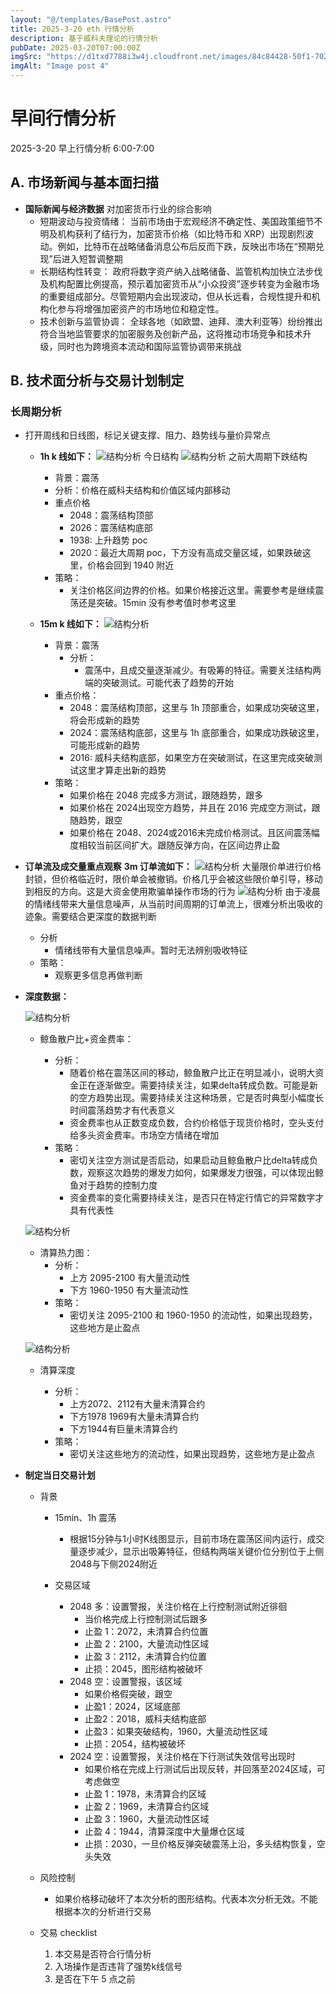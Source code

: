 ```yaml
---
layout: "@/templates/BasePost.astro"
title: 2025-3-20 eth 行情分析
description: 基于威科夫理论的行情分析
pubDate: 2025-03-20T07:00:00Z
imgSrc: "https://d1txd7788i3w4j.cloudfront.net/images/84c84428-50f1-7025-b778-548a97e9da87/2025-03-19/1742428305413-tradingview15m.jpg"
imgAlt: "Image post 4"
---
```


# 早间行情分析

2025-3-20 早上行情分析 6:00-7:00

## A. 市场新闻与基本面扫描

- **国际新闻与经济数据**
  对加密货币行业的综合影响
  - 短期波动与投资情绪： 当前市场由于宏观经济不确定性、美国政策细节不明及机构获利了结行为，加密货币价格（如比特币和 XRP）出现剧烈波动。例如，比特币在战略储备消息公布后反而下跌，反映出市场在“预期兑现”后进入短暂调整期
  - 长期结构性转变： 政府将数字资产纳入战略储备、监管机构加快立法步伐及机构配置比例提高，预示着加密货币从“小众投资”逐步转变为金融市场的重要组成部分。尽管短期内会出现波动，但从长远看，合规性提升和机构化参与将增强加密资产的市场地位和稳定性。
  - 技术创新与监管协调： 全球各地（如欧盟、迪拜、澳大利亚等）纷纷推出符合当地监管要求的加密服务及创新产品，这将推动市场竞争和技术升级，同时也为跨境资本流动和国际监管协调带来挑战

## B. 技术面分析与交易计划制定

### 长周期分析

- 打开周线和日线图，标记关键支撑、阻力、趋势线与量价异常点

  - **1h k 线如下：**
    ![结构分析](https://d1txd7788i3w4j.cloudfront.net/images/84c84428-50f1-7025-b778-548a97e9da87/2025-03-19/1742428302588-tradingview1h-2.jpg)
    今日结构
    ![结构分析](https://d1txd7788i3w4j.cloudfront.net/images/84c84428-50f1-7025-b778-548a97e9da87/2025-03-19/1742428305408-tradingview1h.jpg)
    之前大周期下跌结构

    - 背景：震荡
    - 分析：价格在威科夫结构和价值区域内部移动
    - 重点价格
      - 2048：震荡结构顶部
      - 2026：震荡结构底部
      - 1938: 上升趋势 poc
      - 2020：最近大周期 poc，下方没有高成交量区域，如果跌破这里，价格会回到 1940 附近
    - 策略：
      - 关注价格区间边界的价格。如果价格接近这里。需要参考是继续震荡还是突破。15min 没有参考值时参考这里

  - **15m k 线如下：**
    ![结构分析](https://d1txd7788i3w4j.cloudfront.net/images/84c84428-50f1-7025-b778-548a97e9da87/2025-03-19/1742428305413-tradingview15m.jpg)
    - 背景：震荡
      - 分析：
        - 震荡中，且成交量逐渐减少。有吸筹的特征。需要关注结构两端的突破测试。可能代表了趋势的开始
    - 重点价格：
      - 2048：震荡结构顶部，这里与 1h 顶部重合，如果成功突破这里，将会形成新的趋势
      - 2024：震荡结构底部，这里与 1h 底部重合，如果成功跌破这里，可能形成新的趋势
      - 2016: 威科夫结构底部，如果空方在突破测试，在这里完成突破测试这里才算走出新的趋势
    - 策略：
      - 如果价格在 2048 完成多方测试，跟随趋势，跟多
      - 如果价格在 2024出现空方趋势，并且在 2016 完成空方测试，跟随趋势，跟空
      - 如果价格在 2048、2024或2016未完成价格测试。且区间震荡幅度相较当前区间扩大。跟随反弹方向，在区间边界止盈
- **订单流及成交量重点观察**
  **3m 订单流如下：**
  ![结构分析](https://d1txd7788i3w4j.cloudfront.net/images/84c84428-50f1-7025-b778-548a97e9da87/2025-03-19/1742428302800-tradinglite3m.jpg)
  大量限价单进行价格封锁，但价格临近时，限价单会被撤销。价格几乎会被这些限价单引导，移动到相反的方向。这是大资金使用欺骗单操作市场的行为
  ![结构分析](https://d1txd7788i3w4j.cloudfront.net/images/84c84428-50f1-7025-b778-548a97e9da87/2025-03-19/1742428302538-tradinglite3m-2.jpg)
  由于凌晨的情绪线带来大量信息噪声，从当前时间周期的订单流上，很难分析出吸收的迹象。需要结合更深度的数据判断

  - 分析
    - 情绪线带有大量信息噪声。暂时无法辨别吸收特征
  - 策略：
    - 观察更多信息再做判断

- **深度数据：**

  ![结构分析](https://d1txd7788i3w4j.cloudfront.net/images/84c84428-50f1-7025-b778-548a97e9da87/2025-03-19/1742428299579-hyblock-chart.jpg)

  - 鲸鱼散户比+资金费率：

    - 分析：
      - 随着价格在震荡区间的移动，鲸鱼散户比正在明显减小，说明大资金正在逐渐做空。需要持续关注，如果delta转成负数。可能是新的空方趋势出现。需要持续关注这种场景，它是否时典型小幅度长时间震荡趋势才有代表意义
      - 资金费率也从正数变成负数，合约价格低于现货价格时，空头支付给多头资金费率。市场空方情绪在增加
    - 策略：
      - 密切关注空方测试是否启动，如果启动且鲸鱼散户比delta转成负数，观察这次趋势的爆发力如何，如果爆发力很强，可以体现出鲸鱼对于趋势的控制力度
      - 资金费率的变化需要持续关注，是否只在特定行情它的异常数字才具有代表性

  ![结构分析](https://d1txd7788i3w4j.cloudfront.net/images/84c84428-50f1-7025-b778-548a97e9da87/2025-03-19/1742428299593-hyblock-heap.jpg)

  - 清算热力图：
    - 分析：
      - 上方 2095-2100 有大量流动性
      - 下方 1960-1950 有大量流动性
    - 策略：
      - 密切关注 2095-2100 和 1960-1950 的流动性，如果出现趋势，这些地方是止盈点

  ![结构分析](https://d1txd7788i3w4j.cloudfront.net/images/84c84428-50f1-7025-b778-548a97e9da87/2025-03-19/1742428299304-hyblock-level.jpg)

  - 清算深度

    - 分析：
      - 上方2072、2112有大量未清算合约
      - 下方1978 1969有大量未清算合约
      - 下方1944有巨量未清算合约
    - 策略：
      - 密切关注这些地方的流动性，如果出现趋势，这些地方是止盈点

- **制定当日交易计划**
  - 背景

    - 15min、1h 震荡
      - 根据15分钟与1小时K线图显示，目前市场在震荡区间内运行，成交量逐步减少，显示出吸筹特征，但结构两端关键价位分别位于上侧2048与下侧2024附近
    - 交易区域

      - 2048 多：设置警报，关注价格在上行控制测试附近徘徊
        - 当价格完成上行控制测试后跟多
        - 止盈 1：2072，未清算合约位置
        - 止盈 2：2100，大量流动性区域
        - 止盈 3：2112，未清算合约位置
        - 止损：2045，图形结构被破坏
      - 2048 空：设置警报，该区域
        - 如果价格假突破，跟空
        - 止盈1：2024，区域底部
        - 止盈2：2018，威科夫结构底部
        - 止盈3：如果突破结构，1960，大量流动性区域
        - 止损：2054，结构被破坏
      - 2024 空：设置警报，关注价格在下行测试失效信号出现时
        - 如果价格在完成上行测试后出现反转，并回落至2024区域，可考虑做空
        - 止盈 1：1978，未清算合约区域
        - 止盈 2：1969，未清算合约区域
        - 止盈 3：1960，大量流动性区域
        - 止盈 4：1944，清算深度中大量爆仓区域
        - 止损：2030，一旦价格反弹突破震荡上沿，多头结构恢复，空头失效
  - 风险控制
    - 如果价格移动破坏了本次分析的图形结构。代表本次分析无效。不能根据本次的分析进行交易
  - 交易 checklist
    1. 本交易是否符合行情分析
    2. 入场操作是否违背了强势k线信号
    3. 是否在下午 5 点之前
